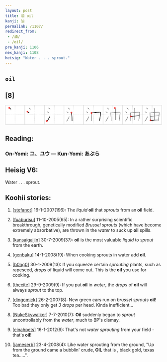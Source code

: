 ```yaml
---
layout: post
title: 油 oil
kanji: 油
permalink: /1107/
redirect_from:
 - /油/
 - /oil/
pre_kanji: 1106
nex_kanji: 1108
heisig: "Water . . . sprout."
---
```


## `oil`

## [8]

<div class="stroke"><img src="../images/E6B2B9.png" /></div>

## Reading:

### On-Yomi: ユ、ユウ &mdash; Kun-Yomi: あぶら

## Heisig V6:

Water . . . sprout.

## Koohii stories:

1) [<a href="http://kanji.koohii.com/profile/stefanot">stefanot</a>] 16-1-2007(196): The <em>liquid</em><strong> oil</strong> that <em>sprouts</em> from an<strong> oil</strong> field.

2) [<a href="http://kanji.koohii.com/profile/fuaburisu">fuaburisu</a>] 11-10-2005(65): In a rather surprising scientific breakthrough, genetically modified <em>Brussel sprouts</em> (which have become extremely absorbative), are thrown in the <em>water</em> to suck up<strong> oil</strong> spills.

3) [<a href="http://kanji.koohii.com/profile/kansaigaijin">kansaigaijin</a>] 30-7-2009(37): <strong>oil</strong> is the most valuable <em>liquid</em> to <em>sprout</em> from the earth.

4) [<a href="http://kanji.koohii.com/profile/genbaku">genbaku</a>] 14-1-2008(19): When cooking sprouts in water add<strong> oil</strong>.

5) [<a href="http://kanji.koohii.com/profile/b0ng0">b0ng0</a>] 30-1-2009(13): If you squeeze certain <em>sprouting</em> plants, such as rapeseed, <em>drops</em> of liquid will come out. This is the<strong> oil</strong> you use for cooking.

6) [<a href="http://kanji.koohii.com/profile/thecite">thecite</a>] 29-9-2009(9): If you put<strong> oil</strong> in <em>water</em>, the <em>drops</em> of<strong> oil</strong> will always <em>sprout</em> to the top.

7) [<a href="http://kanji.koohii.com/profile/dingomick">dingomick</a>] 26-2-2007(8): New green cars run on <em>brussel sprouts</em> <strong>oil</strong>! Too bad they only get <em>3 drops</em> per head. Kinda inefficient...

8) [<a href="http://kanji.koohii.com/profile/NukeSkywalker">NukeSkywalker</a>] 7-7-2010(7): <strong>Oil</strong> suddenly began to <em>sprout</em> uncontrollably from the <em>water</em>, much to BP&#039;s dismay.

9) [<a href="http://kanji.koohii.com/profile/einahpets">einahpets</a>] 16-1-2012(6): That&#039;s not <em>water</em> <em>sprouting</em> from your field - that&#039;s<strong> oil</strong>!

10) [<a href="http://kanji.koohii.com/profile/jameserb">jameserb</a>] 23-4-2008(4): Like water sprouting from the ground, &quot;Up from the ground came a bubblin&#039; crude,<strong> OIL</strong> that is , black gold, texas tea.....&quot;.
